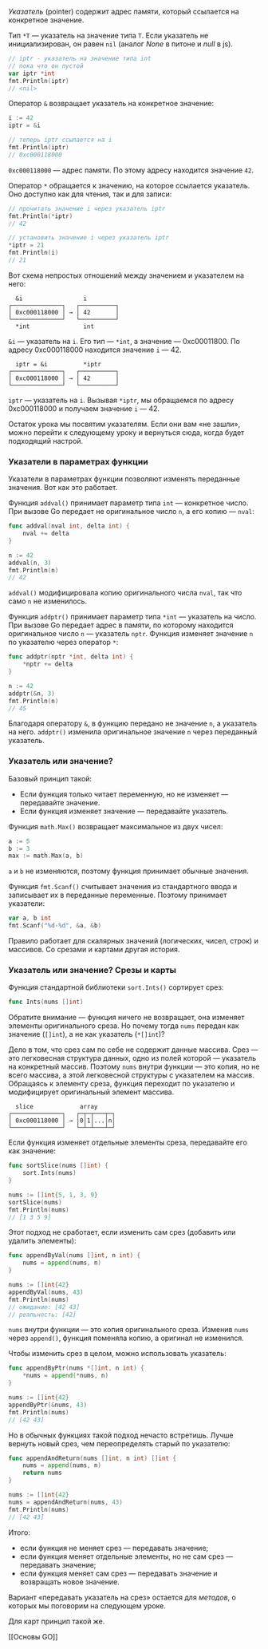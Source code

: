 _Указатель_ (pointer) содержит адрес памяти, который ссылается на конкретное значение.

Тип `*T` — указатель на значение типа `T`. Если указатель не инициализирован, он равен `nil` (аналог _None_ в питоне и _null_ в js).

```go
// iptr - указатель на значение типа int
// пока что он пустой
var iptr *int
fmt.Println(iptr)
// <nil>
```

Оператор `&` возвращает указатель на конкретное значение:

```go
i := 42
iptr = &i

// теперь iptr ссылается на i
fmt.Println(iptr)
// 0xc000118000
```

`0xc000118000` — адрес памяти. По этому адресу находится значение `42`.

Оператор `*` обращается к значению, на которое ссылается указатель. Оно доступно как для чтения, так и для записи:

```go
// прочитать значение i через указатель iptr
fmt.Println(*iptr)
// 42

// установить значение i через указатель iptr
*iptr = 21
fmt.Println(i)
// 21
```

Вот схема непростых отношений между значением и указателем на него:

```no-highlight
  &i                 i
┌──────────────┐   ┌──────────┐
│ 0xc000118000 │ → │ 42       │
└──────────────┘   └──────────┘
  *int               int
```

`&i` — указатель на `i`. Его тип — `*int`, а значение — 0xc00011800. По адресу 0xc000118000 находится значение `i` — 42.

```no-highlight
  iptr = &i          *iptr
┌──────────────┐   ┌──────────┐
│ 0xc000118000 │ → │ 42       │
└──────────────┘   └──────────┘
```

`iptr` — указатель на `i`. Вызывая `*iptr`, мы обращаемся по адресу 0xc000118000 и получаем значение `i` — 42.

Остаток урока мы посвятим указателям. Если они вам «не зашли», можно перейти к следующему уроку и вернуться сюда, когда будет подходящий настрой.

### Указатели в параметрах функции

Указатели в параметрах функции позволяют изменять переданные значения. Вот как это работает.

Функция `addval()` принимает параметр типа `int` — конкретное число. При вызове Go передает не оригинальное число `n`, а его копию — `nval`:

```go
func addval(nval int, delta int) {
    nval += delta
}

n := 42
addval(n, 3)
fmt.Println(n)
// 42
```

`addval()` модифицировала копию оригинального числа `nval`, так что само `n` не изменилось.

Функция `addptr()` принимает параметр типа `*int` — указатель на число. При вызове Go передает адрес в памяти, по которому находится оригинальное число `n` — указатель `nptr`. Функция изменяет значение `n` по указателю через оператор `*`:

```go
func addptr(nptr *int, delta int) {
    *nptr += delta
}

n := 42
addptr(&n, 3)
fmt.Println(n)
// 45
```

Благодаря оператору `&`, в функцию передано не значение `n`, а указатель на него. `addptr()` изменила оригинальное значение `n` через переданный указатель.

### Указатель или значение?

Базовый принцип такой:

-   Если функция только читает переменную, но не изменяет — передавайте значение.
-   Если функция изменяет значение — передавайте указатель.

Функция `math.Max()` возвращает максимальное из двух чисел:

```go
a := 5
b := 3
max := math.Max(a, b)
```

`a` и `b` не изменяются, поэтому функция принимает обычные значения.

Функция `fmt.Scanf()` считывает значения из стандартного ввода и записывает их в переданные переменные. Поэтому принимает указатели:

```go
var a, b int
fmt.Scanf("%d-%d", &a, &b)
```

Правило работает для скалярных значений (логических, чисел, строк) и массивов. Со срезами и картами другая история.

### Указатель или значение? Срезы и карты

Функция стандартной библиотеки `sort.Ints()` сортирует срез:

```go
func Ints(nums []int)
```

Обратите внимание — функция ничего не возвращает, она изменяет элементы оригинального среза. Но почему тогда `nums` передан как значение (`[]int`), а не как указатель (`*[]int`)?

Дело в том, что срез сам по себе не содержит данные массива. Срез — это легковесная структура данных, одно из полей которой — указатель на конкретный массив. Поэтому `nums` внутри функции — это копия, но не всего массива, а этой легковесной структуры с указателем на массив. Обращаясь к элементу среза, функция переходит по указателю и модифицирует оригинальный элемент массива.

```no-highlight
  slice             array
┌──────────────┐   ┌─┬─┬───┬─┐
│ 0xc000118000 │ → │0│1│...│n│
└──────────────┘   └─┴─┴───┴─┘
```

Если функция изменяет отдельные элементы среза, передавайте его как значение:

```go
func sortSlice(nums []int) {
    sort.Ints(nums)
}

nums := []int{5, 1, 3, 9}
sortSlice(nums)
fmt.Println(nums)
// [1 3 5 9]
```

Этот подход не сработает, если изменить сам срез (добавить или удалить элементы):

```go
func appendByVal(nums []int, n int) {
    nums = append(nums, n)
}

nums := []int{42}
appendByVal(nums, 43)
fmt.Println(nums)
// ожидание: [42 43]
// реальность: [42] 
```

`nums` внутри функции — это копия оригинального среза. Изменив `nums` через `append()`, функция поменяла копию, а оригинал не изменился.

Чтобы изменить срез в целом, можно использовать указатель:

```go
func appendByPtr(nums *[]int, n int) {
    *nums = append(*nums, n)
}

nums := []int{42}
appendByPtr(&nums, 43)
fmt.Println(nums)
// [42 43]
```

Но в обычных функциях такой подход нечасто встретишь. Лучше вернуть новый срез, чем переопределять старый по указателю:

```go
func appendAndReturn(nums []int, n int) []int {
    nums = append(nums, n)
    return nums
}

nums := []int{42}
nums = appendAndReturn(nums, 43)
fmt.Println(nums)
// [42 43]
```

Итого:

-   если функция не меняет срез — передавать значение;
-   если функция меняет отдельные элементы, но не сам срез — передавать значение;
-   если функция меняет сам срез — передавать значение и возвращать новое значение.

Вариант «передавать указатель на срез» остается для _методов_, о которых мы поговорим на следующем уроке.

Для карт принцип такой же.

[[Основы GO]] 